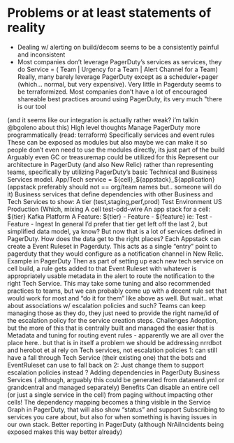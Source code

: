 
# Problems or at least statements of reality

* Dealing w/ alerting on build/decom seems to be a consistently painful and inconsistent
* Most companies don’t leverage PagerDuty’s services as services, they do Service = ( Team | Urgency for a Team | Alert Channel for a Team)
Really, many barely leverage PagerDuty except as a scheduler+pager (which… normal, but very expensive).
Very little in Pagerduty seems to be terraformized.
Most companies don’t have a lot of encouraged shareable best practices around using PagerDuty, its very much "there is our tool

 (and it seems like our integration is actually rather weak? i’m talkin
@bgoleno
about this)
High level thoughts
Manage PagerDuty more programmatically (read: terraform)
Specifically services and event rules
These can be exposed as modules but also maybe we can make it so people don’t even need to use the modules directly, its just part of the build
Arguably even GC or treasuremap could be utilized for this
Represent our architecture in PagerDuty (and also New Relic) rather than representing teams, specifically by utilizing PagerDuty’s basic Technical and Business Services model.
App/Tech service = ${cell}_${appstack}_${application} (appstack preferably should not == org/team names but.. someone will do it)
Business services that define dependencies with other Business and Tech Services to show:
A tier (test,staging,perf,prod) Test Environment US Production (Which, mixing
A cell test-odd-wire
An app stack for a cell: ${tier} Kafka Platform
A Feature: ${tier} - Feature - ${feature} ie: Test - Feature - Ingest
In general I’d prefer that  tier get left off the last 2, but simplified data model, ya know?
But now that is a lot of services defined in PagerDuty. How does the data get to the right places?
Each Appstack can create a Event Ruleset in Pagerduty. This acts as a single “entry” point to pagerduty that they would configure as a notification channel in New Relic. Example in PagerDuty
Then as part of setting up each new tech service on cell build, a rule gets added to that Event Ruleset with whatever is appropriately usable metadata in the alert to route the notification to the right Tech Service.
This may take some tuning and also recommended practices to teams, but we can probably come up with a decent rule set that would work for most and “do it for them” like above as well.
But wait.. what about associations w/ escalation policies and such?
Teams can keep managing those as they do, they just need to provide the right name/id of the escalation policy for the service creation steps.
Challenges
Adoption, but the more of this that is centrally built and managed the easier that is
Metadata and tuning for routing event rules - apparently we are all over the place here.. but that is in itself a problem we should be addressing
nrrdbot and herobot et al rely on Tech services, not escalation policies
1: can still have a fall through Tech Service (their existing one) that the bots and EventRuleset can use to fall back on
2: Just change them to support escalation policies instead ?
Adding dependencies in PagerDuty Business Services ( although, arguably this could be generated from datanerd.yml or grandcentral and managed separately)
Benefits
Can disable an entire cell (or just a single service in the cell) from paging without impacting other cells!
The dependency mapping becomes a thing visible in the Service Graph in PagerDuty, that will also show “status” and support Subscribing to services you care about, but also for when something is having issues in our own stack.
Better reporting in PagerDuty (although NrAiIncidents being exposed makes this way better already)
